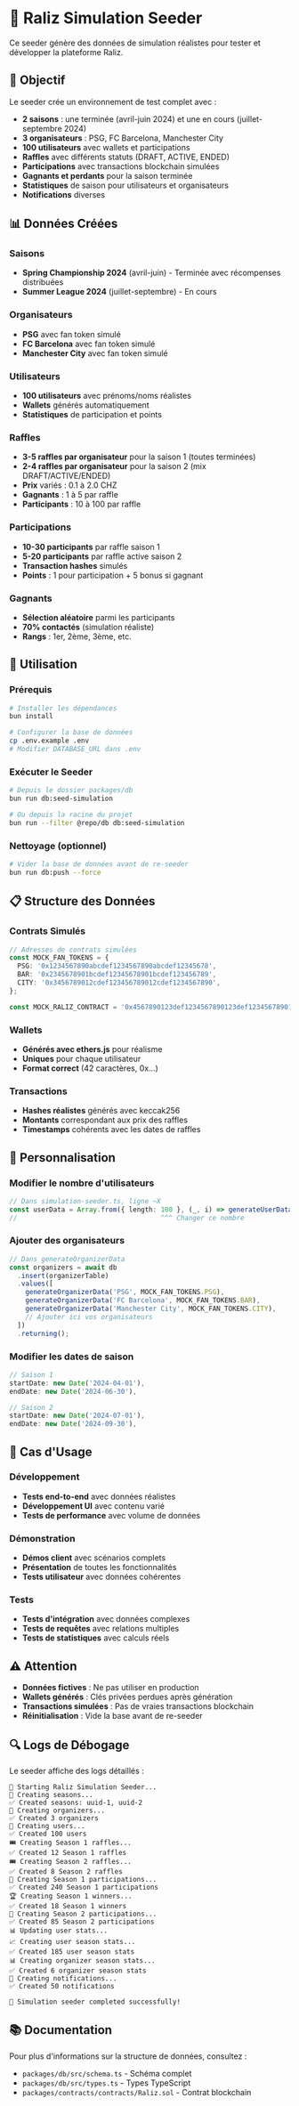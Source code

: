 # 🎲 Raliz Simulation Seeder

Ce seeder génère des données de simulation réalistes pour tester et développer la plateforme Raliz.

## 🎯 Objectif

Le seeder crée un environnement de test complet avec :
- **2 saisons** : une terminée (avril-juin 2024) et une en cours (juillet-septembre 2024)
- **3 organisateurs** : PSG, FC Barcelona, Manchester City
- **100 utilisateurs** avec wallets et participations
- **Raffles** avec différents statuts (DRAFT, ACTIVE, ENDED)
- **Participations** avec transactions blockchain simulées
- **Gagnants et perdants** pour la saison terminée
- **Statistiques** de saison pour utilisateurs et organisateurs
- **Notifications** diverses

## 📊 Données Créées

### Saisons
- **Spring Championship 2024** (avril-juin) - Terminée avec récompenses distribuées
- **Summer League 2024** (juillet-septembre) - En cours

### Organisateurs
- **PSG** avec fan token simulé
- **FC Barcelona** avec fan token simulé  
- **Manchester City** avec fan token simulé

### Utilisateurs
- **100 utilisateurs** avec prénoms/noms réalistes
- **Wallets** générés automatiquement
- **Statistiques** de participation et points

### Raffles
- **3-5 raffles par organisateur** pour la saison 1 (toutes terminées)
- **2-4 raffles par organisateur** pour la saison 2 (mix DRAFT/ACTIVE/ENDED)
- **Prix** variés : 0.1 à 2.0 CHZ
- **Gagnants** : 1 à 5 par raffle
- **Participants** : 10 à 100 par raffle

### Participations
- **10-30 participants** par raffle saison 1
- **5-20 participants** par raffle active saison 2
- **Transaction hashes** simulés
- **Points** : 1 pour participation + 5 bonus si gagnant

### Gagnants
- **Sélection aléatoire** parmi les participants
- **70% contactés** (simulation réaliste)
- **Rangs** : 1er, 2ème, 3ème, etc.

## 🚀 Utilisation

### Prérequis
```bash
# Installer les dépendances
bun install

# Configurer la base de données
cp .env.example .env
# Modifier DATABASE_URL dans .env
```

### Exécuter le Seeder
```bash
# Depuis le dossier packages/db
bun run db:seed-simulation

# Ou depuis la racine du projet
bun run --filter @repo/db db:seed-simulation
```

### Nettoyage (optionnel)
```bash
# Vider la base de données avant de re-seeder
bun run db:push --force
```

## 📋 Structure des Données

### Contrats Simulés
```typescript
// Adresses de contrats simulées
const MOCK_FAN_TOKENS = {
  PSG: '0x1234567890abcdef1234567890abcdef12345678',
  BAR: '0x2345678901bcdef12345678901bcdef123456789', 
  CITY: '0x3456789012cdef123456789012cdef1234567890',
};

const MOCK_RALIZ_CONTRACT = '0x4567890123def1234567890123def12345678901';
```

### Wallets
- **Générés avec ethers.js** pour réalisme
- **Uniques** pour chaque utilisateur
- **Format correct** (42 caractères, 0x...)

### Transactions
- **Hashes réalistes** générés avec keccak256
- **Montants** correspondant aux prix des raffles
- **Timestamps** cohérents avec les dates de raffles

## 🔧 Personnalisation

### Modifier le nombre d'utilisateurs
```typescript
// Dans simulation-seeder.ts, ligne ~X
const userData = Array.from({ length: 100 }, (_, i) => generateUserData(i));
//                                    ^^^ Changer ce nombre
```

### Ajouter des organisateurs
```typescript
// Dans generateOrganizerData
const organizers = await db
  .insert(organizerTable)
  .values([
    generateOrganizerData('PSG', MOCK_FAN_TOKENS.PSG),
    generateOrganizerData('FC Barcelona', MOCK_FAN_TOKENS.BAR),
    generateOrganizerData('Manchester City', MOCK_FAN_TOKENS.CITY),
    // Ajouter ici vos organisateurs
  ])
  .returning();
```

### Modifier les dates de saison
```typescript
// Saison 1
startDate: new Date('2024-04-01'),
endDate: new Date('2024-06-30'),

// Saison 2  
startDate: new Date('2024-07-01'),
endDate: new Date('2024-09-30'),
```

## 🎯 Cas d'Usage

### Développement
- **Tests end-to-end** avec données réalistes
- **Développement UI** avec contenu varié
- **Tests de performance** avec volume de données

### Démonstration
- **Démos client** avec scénarios complets
- **Présentation** de toutes les fonctionnalités
- **Tests utilisateur** avec données cohérentes

### Tests
- **Tests d'intégration** avec données complexes
- **Tests de requêtes** avec relations multiples
- **Tests de statistiques** avec calculs réels

## ⚠️ Attention

- **Données fictives** : Ne pas utiliser en production
- **Wallets générés** : Clés privées perdues après génération
- **Transactions simulées** : Pas de vraies transactions blockchain
- **Réinitialisation** : Vide la base avant de re-seeder

## 🔍 Logs de Débogage

Le seeder affiche des logs détaillés :
```
🎲 Starting Raliz Simulation Seeder...
📅 Creating seasons...
✅ Created seasons: uuid-1, uuid-2
🏢 Creating organizers...
✅ Created 3 organizers
👥 Creating users...
✅ Created 100 users
🎟️ Creating Season 1 raffles...
✅ Created 12 Season 1 raffles
🎟️ Creating Season 2 raffles...
✅ Created 8 Season 2 raffles
🎯 Creating Season 1 participations...
✅ Created 240 Season 1 participations
🏆 Creating Season 1 winners...
✅ Created 18 Season 1 winners
🎯 Creating Season 2 participations...
✅ Created 85 Season 2 participations
📊 Updating user stats...
📈 Creating user season stats...
✅ Created 185 user season stats
📊 Creating organizer season stats...
✅ Created 6 organizer season stats
📢 Creating notifications...
✅ Created 50 notifications

🎉 Simulation seeder completed successfully!
```

## 📚 Documentation

Pour plus d'informations sur la structure de données, consultez :
- `packages/db/src/schema.ts` - Schéma complet
- `packages/db/src/types.ts` - Types TypeScript
- `packages/contracts/contracts/Raliz.sol` - Contrat blockchain 